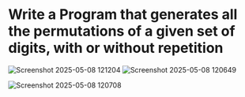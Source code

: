 #  Write a Program that generates all the permutations of a given set of digits, with or without repetition
![Screenshot 2025-05-08 121204](https://github.com/user-attachments/assets/bd7a4bfe-fb82-41dc-a495-d78a8b730bba)
![Screenshot 2025-05-08 120649](https://github.com/user-attachments/assets/4ee7a6ca-f953-4e7f-abca-c640d3e1090f)

![Screenshot 2025-05-08 120708](https://github.com/user-attachments/assets/d7c0305f-0bd9-46de-a01d-4600369d5598)

